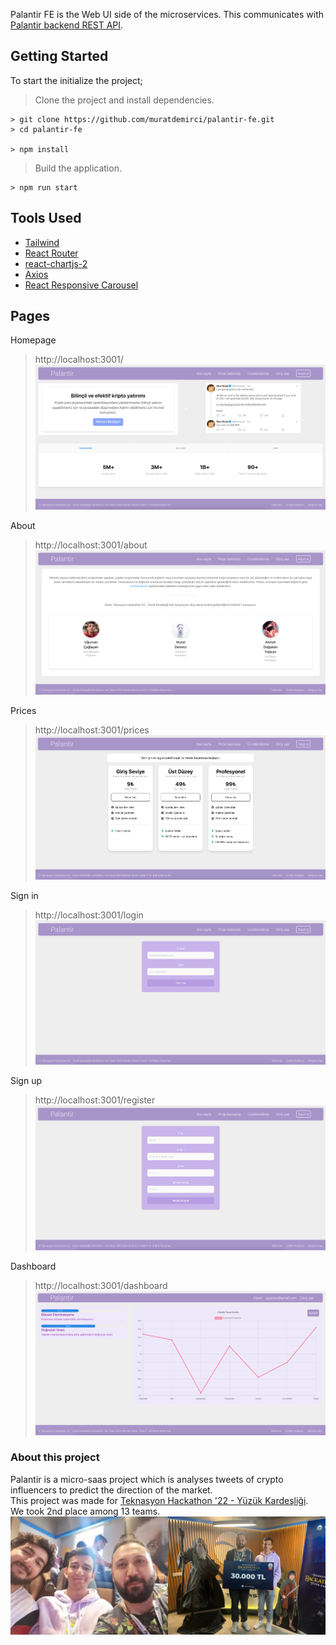 Palantir FE is the Web UI side of the microservices. This communicates with [Palantir backend REST API](https://github.com/muratdemirci/palantir-be.git).

## Getting Started

To start the initialize the project;

> Clone the project and install dependencies.

```
> git clone https://github.com/muratdemirci/palantir-fe.git
> cd palantir-fe

> npm install
```

> Build the application.

```
> npm run start
```

## Tools Used

- [Tailwind](https://tailwindcss.com/)
- [React Router](https://reactrouter.com/en/main)
- [react-chartjs-2](https://react-chartjs-2.js.org/)
- [Axios](https://axios-http.com/docs/intro)
- [React Responsive Carousel](https://react-responsive-carousel.js.org/)

## Pages

Homepage

> http://localhost:3001/
> ![Homepage](/images/Homepage.png "Hompeage")

About

> http://localhost:3001/about
> ![About](/images/About.png "About")

Prices

> http://localhost:3001/prices
> ![Prices](/images/Pricing.png "Prices")

Sign in

> http://localhost:3001/login
> ![Sign In](/images/SignIn.png "Sign In")

Sign up

> http://localhost:3001/register
> ![Sign Up](/images/SignUp.png "Sign Up")

Dashboard

> http://localhost:3001/dashboard
> ![Dashboard](/images/Dashboard.png "Dashboard")

### About this project

Palantir is a micro-saas project which is analyses tweets of crypto influencers to predict the direction of the market.  
This project was made for [Teknasyon Hackathon '22 - Yüzük Kardeşliği](https://teknasyon.com/tech/hackathon22/#/).  
We took 2nd place among 13 teams.  
![mordor idman yurdu :)](https://raw.githubusercontent.com/muratdemirci/palantir-be/dio/hackathonwin.jpeg "mordor idman yurdu :))")
